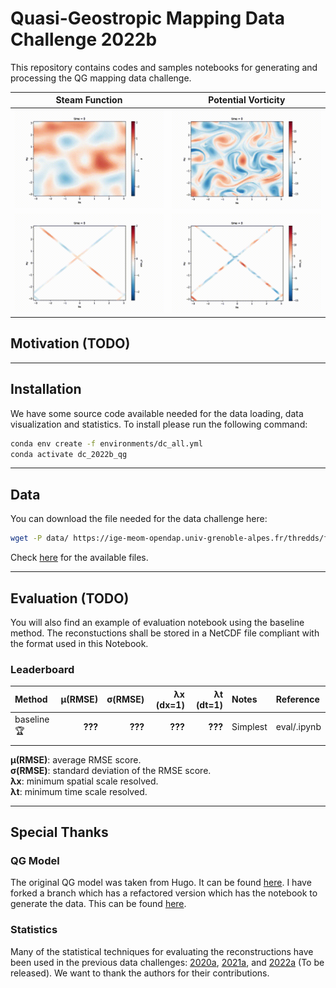 # Quasi-Geostropic Mapping Data Challenge 2022b

This repository contains codes and samples notebooks for generating and processing the QG mapping data challenge.


Steam Function       |  Potential Vorticity
:-------------------------:|:-------------------------:
 ![animation](assets/p_movie.gif)  |  ![animation](assets/q_movie.gif) 
 ![animation](assets/obs_p_movie.gif)  |  ![animation](assets/obs_q_movie.gif) 

## Motivation (TODO)


---
## Installation

We have some source code available needed for the data loading, data visualization and statistics. To install please run the following command:

```bash
conda env create -f environments/dc_all.yml
conda activate dc_2022b_qg
```

---
## Data

You can download the file needed for the data challenge here:

```bash
wget -P data/ https://ige-meom-opendap.univ-grenoble-alpes.fr/thredds/fileServer/meomopendap/extract/dc2022b_q/qg_sim.nc
```


Check [here](https://ige-meom-opendap.univ-grenoble-alpes.fr/thredds/catalog/meomopendap/extract/dc2022b_q/catalog.html) for the available files.


---
## Evaluation (TODO)

You will also find an example of evaluation notebook using the baseline method. The reconstuctions shall be stored in a NetCDF file compliant with the format used in this Notebook.


### Leaderboard

| Method     |   µ(RMSE) |   σ(RMSE) |   λx (dx=1) |   λt (dt=1) | Notes                     | Reference        |
|:-----------|------------------------:|---------------------:|-------------------------:|-----------------------:|:--------------------------|:-----------------|
| baseline  :trophy: |                    **???** |                 **???** |            **???** |        **???** | Simplest | eval/.ipynb |
| | | | | | | |


**µ(RMSE)**: average RMSE score.  
**σ(RMSE)**: standard deviation of the RMSE score.  
**λx**: minimum spatial scale resolved.  
**λt**: minimum time scale resolved. 


---
## Special Thanks

### QG Model

The original QG model was taken from Hugo. It can be found [here](https://github.com/hrkz/torchqg). I have forked a branch which has a refactored version which has the notebook to generate the data. This can be found [here](https://github.com/jejjohnson/torchqg/tree/package).

### Statistics

Many of the statistical techniques for evaluating the reconstructions have been used in the previous data challenges: [2020a](https://github.com/ocean-data-challenges/2020a_SSH_mapping_NATL60), [2021a](https://github.com/ocean-data-challenges/2021a_SSH_mapping_OSE), and [2022a](https://github.com/maxbeauchamp/2022a_SPDE_GP_mapping) (To be released). We want to thank the authors for their contributions.
